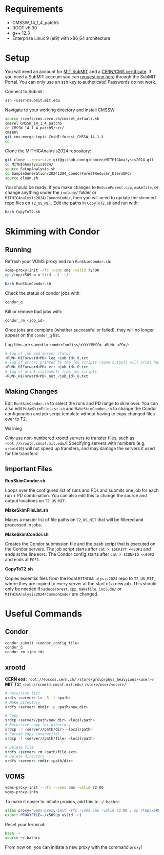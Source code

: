 # Requirements

* CMSSW_14_1_4_patch5
* ROOT v6.30
* g++ 12.3
* Enterprise Linux 9 (el9) with x86_64 architecture


# Setup

You will need an account for 
[MIT SubMIT](https://submit.mit.edu/submit-users-guide/index.html) and a 
[CERN/CMS certificate](https://uscms.org/uscms_at_work/computing/getstarted/get_grid_cert.shtml). 
If you need a SubMIT account you can [request one here](https://submit.mit.edu) 
through the SubMIT Portal. You can only use an ssh key to autheticate!
Passwords do not work.

Connect to Submit:
```bash
ssh <user>@submit.mit.edu
```

Navigate to your working directory and install CMSSW:
```bash
source /cvmfs/cms.cern.ch/cmsset_default.sh
cmsrel CMSSW_14_1_4_patch5
cd CMSSW_14_1_4_patch5/src/
cmsenv
git cms-merge-topic CmsHI:forest_CMSSW_14_1_X
cd -
```

Clone the MITHIGAnalysis2024 repository:
```bash
git clone --recursive git@github.com:ginnocen/MITHIGAnalysis2024.git
cd MITHIGAnalysis2024/
source SetupAnalysis.sh
cd SampleGeneration/20241204_CondorForestReducer_DzeroUPC/
source clean.sh
```

You should be ready. If you make changes to `ReduceForest.cpp`, `makefile`, or 
change anything under the `include/` folder or `MITHIGAnalysis2024/CommonCode/`,
then you will need to update the slimmed repo files on `T2_US_MIT`. Edit the 
paths in `CopyToT2.sh` and run with:
```bash
bash CopyToT2.sh
```

# Skimming with Condor

## Running

Refresh your VOMS proxy and run `RunSkimCondor.sh`:
```bash
voms-proxy-init -rfc -voms cms -valid 72:00
cp /tmp/x509up_u'$(id -u)' ~/

bash RunSkimCondor.sh
```

Check the status of condor jobs with:
```bash
condor_q
```

Kill or remove bad jobs with:
```bash
condor_rm <job_id>
```

Once jobs are complete (whether successful or failed), they will no longer
appear on the `condor_q` list.

Log files are saved to `condorConfigs/<YYYYMMDD>_<RUN>_<PD>/`:
```bash
# log of job and server status
<RUN>_HIForward<PD>_log_<job_id>_0.txt
# log of errors printed by the job scripts (some outputs will print here too)
<RUN>_HIForward<PD>_err_<job_id>_0.txt
# log of print statements from job scripts
<RUN>_HIForward<PD>_out_<job_id>_0.txt
```


## Making Changes

Edit `RunSkimCondor.sh` to select the runs and PD range to skim over. You can 
also edit `MakeSkimFileList.sh` and `MakeSkimCondor.sh` to change the Condor 
configuration and job script template without having to copy changed files 
over to T2.

> [!WARNING]
> _Only_ use non-numbered xrootd servers to transfer files, such as
> `root://xrootd.cmsaf.mit.edu/`! Specifying servers with numbers (e.g. 
> `xrootd10`) will not speed up transfers, and may damage the servers if used 
> for file transfers!


## Important Files

**RunSkimCondor.sh**

Loops over the configured list of runs and PDs and submits one job for each
run + PD combination. You can also edit this to change the source and output 
locations on `T2_US_MIT`.

**MakeSkimFileList.sh**

Makes a master list of file paths on `T2_US_MIT` that will be filtered and 
processed in jobs.

**MakeSkimCondor.sh**

Creates the Condor submission file and the bash script that is executed on
the Condor servers. The job script starts after `cat > $SCRIPT <<EOF1` and ends
at the line `EOF1`. The Condor config starts after `cat > $CONFIG <<EOF2` and
ends at `EOF2`.

**CopyToT2.sh**

Copies essential files from the local `MITHIGAnalysis2024` repo to `T2_US_MIT`,
where they are copied to every server at the start of a new job. This should
only be needed if `ReduceForest.cpp`, `makefile`, `include/` or 
`MITHIGAnalysis2024/CommonCode/` are changed.

# Useful Commands

## Condor

```bash
condor_submit <condor_config_file>
condor_q
condor_rm <job_id>
```


## xrootd

**CERN eos:** `root://eoscms.cern.ch/` `/store/group/phys_heavyions/<user>/`
**MIT T2:** `root://xrootd.cmsaf.mit.edu/` `/store/user/<user>/`

```bash
# Recursive list
xrdfs <server> ls -R -l <path>
# Make directory
xrdfs <server> mkdir -p <path/new_dir>

# Copy
xrdcp <server//path/new_dir> <local/path>
# Recursive copy for directory
xrdcp -r <server//path/dir> <local/path>
# Forced copy (overwrite)
xrdcp -f <server//path/file> <local/path>

# Delete file
xrdfs <server> rm <path/file.ext>
# Delete directory
xrdfs <server> rmdir <path/dir>
```


## VOMS

```bash
voms-proxy-init --rfc --voms cms -valid 72:00
voms-proxy-info
```

To make it easier to initiate proxies, add this to `~/.bashrc`:
```bash
alias proxy='voms-proxy-init -rfc -voms cms -valid 72:00 ; cp /tmp/x509up_u'$(id -u)' ~/ ;'
export PROXYFILE=~/x509up_u$(id -u)
```
Reset your terminal:
```bash
hash -r
source ~/.bashrc
```
From now on, you can initiate a new proxy with the command `proxy`!
